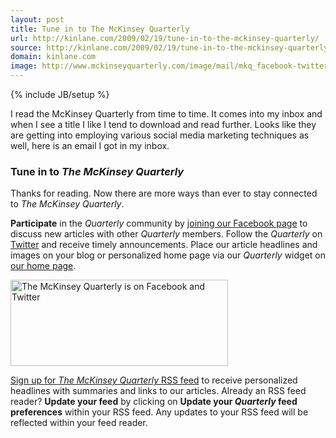 ```yaml
---
layout: post
title: Tune in to The McKinsey Quarterly
url: http://kinlane.com/2009/02/19/tune-in-to-the-mckinsey-quarterly/
source: http://kinlane.com/2009/02/19/tune-in-to-the-mckinsey-quarterly/
domain: kinlane.com
image: http://www.mckinseyquarterly.com/image/mail/mkq_facebook-twitter.gif
---
```

{% include JB/setup %}<p>
     I read the McKinsey Quarterly from time to time. It comes into my inbox and when I see a title I like I tend to download and read further. Looks like they are getting into employing various social media marketing techniques as well, here is an email I got in my inbox.
</p>

<h3 class="c1">
     Tune in to <em>The McKinsey Quarterly</em>
</h3>

<p class="c2">
     Thanks for reading. Now there are more ways than ever to stay connected to <em>The McKinsey Quarterly</em>.
</p>

<p class="c4">
     <strong>Participate</strong> in the <em>Quarterly</em> community by <a class="c3"
        href="http://e.mckinseyquarterly.com/W0RH003600160F15008112F599E720"
        target="_blank">joining our Facebook page</a> to discuss new articles with other <em>Quarterly</em> members. Follow the <em>Quarterly</em> on <a class="c3"
        href="http://e.mckinseyquarterly.com/W0RH003600863F15008112F599E720"
        target="_blank">Twitter</a> and receive timely announcements. Place our article headlines and images on your blog or personalized home page via our <em>Quarterly</em> widget on <a class="c3"
        href="http://e.mckinseyquarterly.com/W0RH003600962F15008112F599E720"
        target="_blank">our home page</a>.
</p>

<p>
     <img src="http://www.mckinseyquarterly.com/image/mail/mkq_facebook-twitter.gif"
        alt="The McKinsey Quarterly is on Facebook and Twitter"
        width="348"
        height="138" />
</p>

<p class="c4">
     <a class="c3"
        href="http://e.mckinseyquarterly.com/W0RH00360076DF15008112F599E720"
        target="_blank">Sign up for <em>The McKinsey Quarterly</em> RSS feed</a> to receive personalized headlines with summaries and links to our articles. Already an RSS feed reader? <strong>Update your feed</strong> by clicking on <strong>Update your <em>Quarterly</em> feed preferences</strong> within your RSS feed. Any updates to your RSS feed will be reflected within your feed reader.
</p>